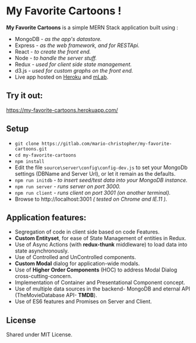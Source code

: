 # My Favorite Cartoons !
**My Favorite Cartoons** is a simple MERN Stack application built using :
* MongoDB - *as the app's datastore.*
* Express - *as the web framework, and for RESTApi.*
* React - *to create the front end.*
* Node - *to handle the server stuff.*
* Redux - *used for client side state management.*
* d3.js - *used for custom graphs on the front end.*
* Live app hosted on [Heroku](https://www.heroku.com/) and [mLab](https://mlab.com/).

## Try it out:
https://my-favorite-cartoons.herokuapp.com/

## Setup
* `git clone https://gitlab.com/mario-christopher/my-favorite-cartoons.git`
* `cd my-favorite-cartoons`
* `npm install`
* Edit the file `source\server\config\config-dev.js` to set your MongoDb settings (DBName and Server Url), or let it remain as the defaults.
* `npm run initdb` - *to insert seed/test data into your MongoDB instance.*
* `npm run server` - *runs server on port 3000.*
* `npm run client` - *runs client on port 3001 (on another terminal).*
* Browse to http://localhost:3001 *( tested on Chrome and IE.11 ).*


##  Application features:

* Segregation of code in client side based on code Features.
* **Custom Entityset**, for ease of State Management of entities in Redux.
* Use of Async Actions (with **redux-thunk** middleware) to load data into state asynchronously.
* Use of Controlled and UnControlled components.
* **Custom Modal** dialog for application-wide modals.
* Use of **Higher Order Components** (HOC) to address Modal Dialog cross-cutting-concern.
* Implementation of Container and Presentational Component concept.
* Use of multiple data sources in the backend- MongoDB and eternal API (TheMovieDatabase API- **TMDB**).
* Use of ES6 features and Promises on Server and Client.

##   License

Shared under MIT License.